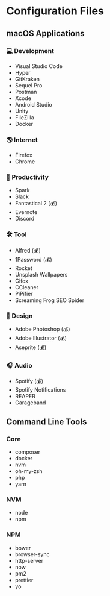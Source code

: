 # Configuration Files

## macOS Applications

### 💻 Development

- Visual Studio Code
- Hyper
- GitKraken
- Sequel Pro
- Postman
- Xcode
- Android Studio
- Unity
- FileZilla
- Docker

### 🌎 Internet

- Firefox
- Chrome

### 📝 Productivity

- Spark
- Slack
- Fantastical 2 (💰)
- Evernote
- Discord

### 🛠️ Tool

- Alfred (💰)
- 1Password (💰)
- Rocket
- Unsplash Wallpapers
- Gifox
- CCleaner
- PiPifier
- Screaming Frog SEO Spider

### 🎨 Design

- Adobe Photoshop (💰)
- Adobe Illustrator (💰)
- Aseprite (💰)

### 🎧 Audio

- Spotify (💰)
- Spotify Notifications
- REAPER
- Garageband

## Command Line Tools

### Core

- composer
- docker
- nvm
- oh-my-zsh
- php
- yarn

### NVM

- node
- npm

### NPM

- bower
- browser-sync
- http-server
- now
- pm2
- prettier
- yo
